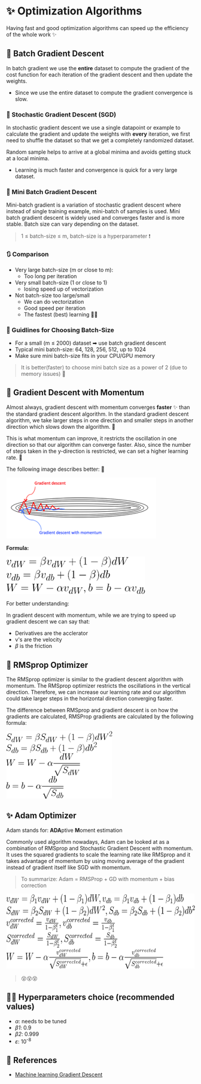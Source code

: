 # ✨ Optimization Algorithms
Having fast and good optimization algorithms can speed up the efficiency of the whole work ✨

## 🔩 Batch Gradient Descent
In batch gradient we use the **entire** dataset to compute the gradient of the cost function for each iteration of the gradient descent and then update the weights.

* Since we use the entire dataset to compute the gradient convergence is slow.

### 🎩 Stochastic Gradient Descent (SGD)
In stochastic gradient descent we use a single datapoint or example to calculate the gradient and update the weights with **every** iteration, we first need to shuffle the dataset so that we get a completely randomized dataset.

Random sample helps to arrive at a global minima and avoids getting stuck at a local minima.

* Learning is much faster and convergence is quick for a very large dataset.

### 🔩 Mini Batch Gradient Descent
Mini-batch gradient is a variation of stochastic gradient descent where instead of single training example, mini-batch of samples is used.
Mini batch gradient descent is widely used and converges faster and is more stable.
Batch size can vary depending on the dataset.

> 1 ≤ batch-size ≤ m, batch-size is a hyperparameter ❗

### 🔃 Comparison

* Very large batch-size (m or close to m): 
  * Too long per iteration
* Very small batch-size (1 or close to 1)
  * losing speed up of vectorization
* Not batch-size too large/small
  * We can do vectorization
  * Good speed per iteration
  * The fastest (best) learning 🤗✨   

### 🚩 Guidlines for Choosing Batch-Size
* For a small (m ≤ 2000) dataset ➡ use batch gradient descent
* Typical mini batch-size: 64, 128, 256, 512, up to 1024
* Make sure mini batch-size fits in your CPU/GPU memory 

> It is better(faster) to choose mini batch size as a power of 2 (due to memory issues) 🧐


## 🔩 Gradient Descent with Momentum
Almost always, gradient descent with momentum converges **faster** :sparkles: than the standard gradient descent algorithm. In the standard gradient descent algorithm, we take larger steps in one direction and smaller steps in another direction which slows down the algorithm. 🤕

This is what momentum can improve, it restricts the oscillation in one direction so that our algorithm can converge faster. Also, since the number of steps taken in the y-direction is restricted, we can set a higher learning rate. 🤗

The following image describes better: 🧐

<img src="../res/GDvsGDM.png" width="400"  />

**Formula:**

<img src="../res/formulas/GDwithMomentum.png" height="100"  />


For better understanding:

In gradient descent with momentum, while we are trying to speed up gradient descent we can say that:
* Derivatives are the acclerator
* v's are the velocity
* _β_ is the friction

## 🔩 RMSprop Optimizer

The RMSprop optimizer is similar to the gradient descent algorithm with momentum. The RMSprop optimizer restricts the oscillations in the vertical direction. Therefore, we can increase our learning rate and our algorithm could take larger steps in the horizontal direction converging faster. 

The difference between RMSprop and gradient descent is on how the gradients are calculated, RMSProp gradients are calculated by the following formula:

<img src="../res/formulas/RMSProp.png" height="180"  />

## ✨ Adam Optimizer

Adam stands for: **ADA**ptive **M**oment estimation

Commonly used algorithm nowadays, Adam can be looked at as a combination of RMSprop and Stochastic Gradient Descent with momentum. It uses the squared gradients to scale the learning rate like RMSprop and it takes advantage of momentum by using moving average of the gradient instead of gradient itself like SGD with momentum. 

> To summarize: Adam = RMSProp + GD with momentum + bias correction

<img src="../res/formulas/AdamFormula.png" height="200"  />

> 😵😵😵

## 👩‍🏫 Hyperparameters choice (recommended values)
* _α_: needs to be tuned
* _β1_: 0.9
* _β2_: 0.999
* _ε_: 10<sup>-8</sup>

## 🧐 References
* [Machine learning Gradient Descent](https://medium.com/datadriveninvestor/gradient-descent-5a13f385d403)